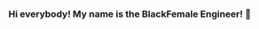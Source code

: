 ### Hi everybody! My name is the BlackFemale Engineer! 🤗
<!--
**TheBlackFemaleEngineer/TheBlackFemaleEngineer** is a ✨ _special_ ✨ repository because its `README.md` (this file) appears on your GitHub profile.

### My Focus 🤓

I primarily like to focus on front-end or full-stack development! My projects (pinned below) have been reflections on my own interests and passions. With each, I maintain sleek modern, designs to maintain a scense of ease throughout the user experience despite the complexity of the apps themselves. 

### My Background 📈 📊 📉

I graduated from a 4-year university with a B.S.B.A. focused on Finance + Accounting. I have worked at top Big 4 accounting firms and Big 5 banks, however, despite my interest in the subject matter I did not feel fulfilled in my work. My favorite work day was a day in which I, instead of manually filling out an excel sheet to complete the journal entry process of my team, automated the process entirely. And that, ladies and gents, is when I KNEW I was in the wrong feild. And now...here I am!

### Contact Me ☎︎
Please feel free to contact me via LinkedIn or email (noted below my profile picture). Until then, thank you for visiting!
